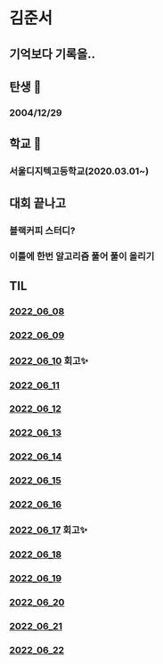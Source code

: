 # 김준서

## 기억보다 기록을..
## 탄생 🎉
### 2004/12/29
## 학교  📖
### 서울디지텍고등학교(2020.03.01~)
## 대회 끝나고
### 블랙커피 스터디? 
### 이틀에 한번 알고리즘 풀어 풀이 올리기

## TIL
### [2022_06_08](./sdhs/20220608.md)

### [2022_06_09](./sdhs/20220609.md)

### [2022_06_10](./sdhs/20220610.md) 회고✨

### [2022_06_11](./sdhs/20220611.md) 

### [2022_06_12](./sdhs/20220612.md) 

### [2022_06_13](./sdhs/20220613.md) 

### [2022_06_14](./sdhs/20220614.md) 

### [2022_06_15](./sdhs/20220615.md) 

### [2022_06_16](./sdhs/20220616.md) 

### [2022_06_17](./sdhs/20220617.md) 회고✨

### [2022_06_18](./sdhs/20220618.md) 
### [2022_06_19](./sdhs/20220619.md) 
### [2022_06_20](./sdhs/20220620.md) 
### [2022_06_21](./sdhs/20220621.md) 
### [2022_06_22](./sdhs/20220622.md) 
